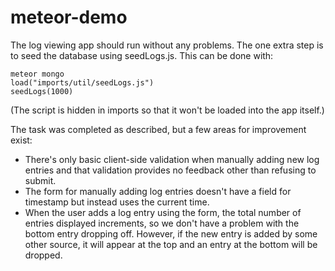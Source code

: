 # meteor-demo

The log viewing app should run without any problems. The one extra step is to seed the database using seedLogs.js. This can be done with:

    meteor mongo
    load("imports/util/seedLogs.js")
    seedLogs(1000)

(The script is hidden in imports so that it won't be loaded into the app itself.)

The task was completed as described, but a few areas for improvement exist:
* There's only basic client-side validation when manually adding new log entries and that validation provides no feedback other than refusing to submit.
* The form for manually adding log entries doesn't have a field for timestamp but instead uses the current time.
* When the user adds a log entry using the form, the total number of entries displayed increments, so we don't have a problem with the bottom entry dropping off. However, if the new entry is added by some other source, it will appear at the top and an entry at the bottom will be dropped.


